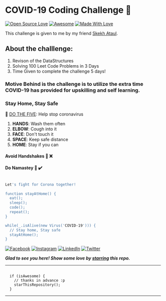 # COVID-19 Coding Challenge :full_moon_with_face:
[![Open Source Love](https://badges.frapsoft.com/os/v2/open-source.svg?v=103)](https://github.com/smilegupta)
[![Awesome](https://cdn.rawgit.com/sindresorhus/awesome/d7305f38d29fed78fa85652e3a63e154dd8e8829/media/badge.svg)](https://github.com/smilegupta) [![Made With Love](https://img.shields.io/badge/Made%20With-Love-orange.svg)](https://github.com/smilegupta)


This challenge is given to me by my friend [Skekh Ataul](https://github.com/ataul443).

## About the challlenge:
1) Revison of the DataStructures
2) Solving 100 Leet Code Problems in 3 Days
3) Time Given to complete the challenge 5 days!

### Motive Behind is the challenge is to utilize the extra time COVID-19 has provided for upskilling and self learning.

### Stay Home, Stay Safe

:wave: [DO THE FIVE](https://www.mohfw.gov.in/): Help stop coronavirus

1. **HANDS**: Wash them often
2. **ELBOW**: Cough into it
3. **FACE**: Don't touch it
4. **SPACE**: Keep safe distance
5. **HOME**: Stay if you can


#### Avoid Handshakes 🤝 ❌
#### Do Namastey 🙏 ✔️

```bash

Let's fight for Corona together!
 
function stayAtHome() {
  eat();
  sleep();
  code();
  repeat();
}

while(_.isAlive(new Virus('COVID-19'))) {
  // Stay home, Stay safe
  stayAtHome();
}

```
[![Facebook](https://img.shields.io/static/v1.svg?label=follow&message=@smilegupta.1998&color=9cf&logo=facebook&style=flat&logoColor=white&colorA=informational)](https://www.facebook.com/smilegupta.1998)  [![Instagram](https://img.shields.io/static/v1.svg?label=follow&message=@gupta_smile_&color=grey&logo=instagram&style=flat&logoColor=white&colorA=critical)](https://www.instagram.com/gupta_smile_/) [![LinkedIn](https://img.shields.io/static/v1.svg?label=connect&message=@smilegupta&color=9cf&logo=linkedin&style=flat&logoColor=white&colorA=blue)](https://www.linkedin.com/in/smilegupta/) [![Twitter](https://img.shields.io/static/v1.svg?label=connect&message=@gupta_smile_&color=grey&logo=twitter&style=flat&logoColor=white&colorA=critical)](https://twitter.com/gupta_smile_)

***Glad to see you here! Show some love by [starring](https://github.com/smilegupta/COVID-19-CodingChallenge/) this repo.***

-----

```

  if (isAwesome) {
    // thanks in advance :p
    starThisRepository();
  }

```

******
